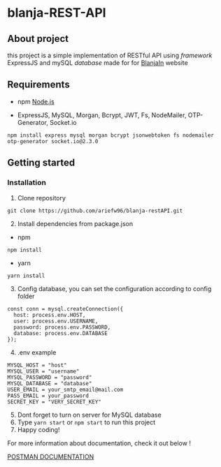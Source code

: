 # blanja-REST-API
## About project

this project is a simple implementation of RESTful API using *framework* ExpressJS and mySQL *database* made for for <a href="blanja-proto.netlify.app">BlanjaIn</a> website

## Requirements

- npm [Node.js](https://nodejs.org/en/download/)
  

- ExpressJS,  MySQL, Morgan, Bcrypt, JWT, Fs, NodeMailer, OTP-Generator, Socket.io
  

```
npm install express mysql morgan bcrypt jsonwebtoken fs nodemailer otp-generator socket.io@2.3.0
```

## Getting started

### Installation

1. Clone repository
  
  ```
  git clone https://github.com/ariefw96/blanja-restAPI.git
  ```
  
2. Install dependencies from package.json
  
  - npm
    
  
  ```
  npm install
  ```
  
  - yarn
    
  
  ```
  yarn install
  ```
  
3. Config database, you can set the configuration according to config folder
  
  ```
  const conn = mysql.createConnection({
    host: process.env.HOST,
    user: process.env.USERNAME,
    password: process.env.PASSWORD,
    database: process.env.DATABASE
  });
  ```
4. .env example

  ```
  MYSQL_HOST = "host"
  MYSQL_USER = "username"
  MYSQL_PASSWORD = "password"
  MYSQL_DATABASE = "database"
  USER_EMAIL = your_smtp_email@mail.com
  PASS_EMAIL = your_password
  SECRET_KEY = "VERY_SECRET_KEY"
  ```
  
5. Dont forget to turn on server for MySQL database
6. Type `yarn start` or `npm start` to run this project
7. Happy coding!

For more information about documentation, check it out below ! 

[POSTMAN DOCUMENTATION](https://documenter.getpostman.com/view/13530339/TVmS9G4V)
